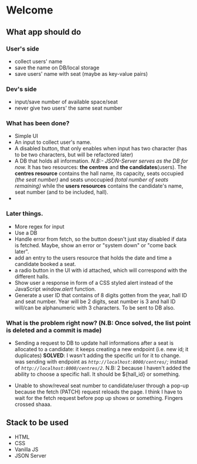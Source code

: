 # Welcome

## What app should do 

### User's side
- collect users' name
- save the name on DB/local storage
- save users' name with seat (maybe as key-value pairs)

### Dev's side
- input/save number of available space/seat
- never give two users' the same seat number

### What has been done?
- Simple UI
- An input to collect user's name.
- A disabled button, that only enables when input has two character (has to be two characters, but will be refactored later)
- A DB that holds all information. *N.B:- JSON-Server serves as the DB for now.*
    It has two resources: **the centres** and **the candidates**(users). The **centres resource** contains the hall name, its capacity, seats occupied *(the seat number)*  and seats unoccupied *(total number of seats remaining)* while the **users resources** contains the candidate's name, seat number (and to be included, hall).
- 

### Later things.
- More regex for input
- Use a DB
- Handle error from fetch, so the button doesn't just stay disabled if data is fetched. Maybe, show an error or "system down" or "come back later".
- add an entry to the users resource that holds the date and time a candidate booked a seat.
- a radio button in the UI with id attached, which will correspond with the different halls.
- Show user a response in form of a CSS styled alert instead of the JavaScript *window.alert* function.
- Generate a user ID that contains of 8 digits gotten from the year, hall ID and seat number. Year will be 2 digits, seat number is 3 and hall ID will/can be alphanumeric with 3 characters. To be sent to DB also.

### What is the problem right now? (N.B: Once solved, the list point is deleted and a commit is made)
- Sending a request to DB to update hall informations after a seat is allocated to a candidate: it keeps creating a new endpoint (i.e. new id; it duplicates)
**SOLVED**: I wasn't adding the specific uri for it to change.
was sending with endpoint as *`http://localhost:8000/centres/`;* instead of *`http://localhost:8000/centres/2`*.
N.B: 2 because I haven't added the ability to choose a specific hall. It should be ${hall_id} or something.

- Unable to show/reveal seat number to candidate/user through a pop-up because the fetch (PATCH) request reloads the page. I think I have to wait for the fetch request before pop up shows or something. Fingers crossed shaaa.



## Stack to be used
- HTML
- CSS
- Vanilla JS
- JSON Server